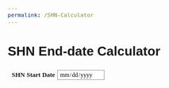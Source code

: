 ```yaml
---
permalink: /SHN-Calculator
---
```


<html>

<head>
<meta charset="utf-8">
<title>SHN Calculator</title>

<style>
  
[type="date"] {
  background:#fff url(https://cdn1.iconfinder.com/data/icons/cc_mono_icon_set/blacks/16x16/calendar_2.png)  97% 50% no-repeat ;
}
[type="date"]::-webkit-inner-spin-button {
  display: none;
}
[type="date"]::-webkit-calendar-picker-indicator {
  opacity: 0;
}

body {  
  font: 13px Verdana, sans-serif;
}
label {
  display: block;
}
input {
  border: 1px solid #c4c4c4;
  background-color: #fff;  
  width: 95px;
}

.coc-block-row {
    width: 100%;
    /*display:table-row;*/
}
.coc-block {
    display: table-cell;
    vertical-align: middle;
    padding-bottom: 3px;
}
.coc-block-label {
  font-family: Verdana;
  display: table-cell;
  vertical-align: middle;
  text-align: right;
  padding-bottom: 3px;
  padding-right: 5px;
  font-weight: bold;
  margin-bottom: 0;
}
.coc-input {
  font-family: Calibri;
  height: 20px;
  font-size: 12px;
  padding-left: 3px;
  padding-right: 3px;
  border: 1px solid #999;
 
}
.coc-form {
    padding-top: 5px;
    padding-left: 8px;
}

</style>
</head>

<body>

<h1>SHN End-date Calculator</h1>
<div class="coc-form">
  <div class="coc-block-row">
    <label class="coc-block-label" for="dateofbirth">SHN Start Date</label>
    <div class="coc-block">
      <input class="coc-input" type="date" name="dateofbirth" id="dateofbirth">
    </div>
  </div>
</div>
